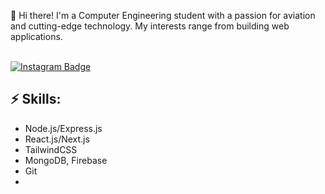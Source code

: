 👋 Hi there! I'm a Computer Engineering student with a passion for aviation and cutting-edge technology. My interests range from building web applications.

\
[![Instagram Badge](https://img.shields.io/badge/-Instagram-e4405f?style=flat-square&logo=Instagram&logoColor=white&link=https://www.instagram.com/roshanjayraj/)](https://www.instagram.com/y.usuy/)
<!--
[![Linkedin Badge](https://img.shields.io/badge/-LinkedIn-blue?style=flat-square&logo=Linkedin&logoColor=white&link=https://www.linkedin.com/in/jayrajroshan/)](https://www.linkedin.com/in/jayrajroshan/)
[![Gmail Badge](https://img.shields.io/badge/-Gmail-d14836?style=flat-square&logo=Gmail&logoColor=white&link=mail@jayrajroshan1@gmail.com)](mailto:mail@jayrajroshan1@gmail.com)
-->

## ⚡ Skills:
- Node.js/Express.js
- React.js/Next.js
- TailwindCSS
- MongoDB, Firebase
- Git
- 
